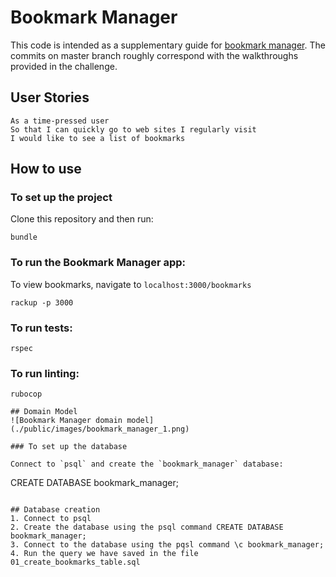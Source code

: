 # Bookmark Manager

This code is intended as a supplementary guide for [bookmark manager](https://github.com/makersacademy/course/tree/master/bookmark_manager). The commits on master branch roughly correspond with the walkthroughs provided in the challenge.

## User Stories

```
As a time-pressed user
So that I can quickly go to web sites I regularly visit
I would like to see a list of bookmarks
```

## How to use

### To set up the project

Clone this repository and then run:

```
bundle
```

### To run the Bookmark Manager app:
To view bookmarks, navigate to `localhost:3000/bookmarks`
```
rackup -p 3000
```

### To run tests:

```
rspec
```

### To run linting:

```
rubocop

## Domain Model
![Bookmark Manager domain model](./public/images/bookmark_manager_1.png)

### To set up the database

Connect to `psql` and create the `bookmark_manager` database:

```
CREATE DATABASE bookmark_manager;
```

## Database creation
1. Connect to psql
2. Create the database using the psql command CREATE DATABASE bookmark_manager;
3. Connect to the database using the pqsl command \c bookmark_manager;
4. Run the query we have saved in the file 01_create_bookmarks_table.sql